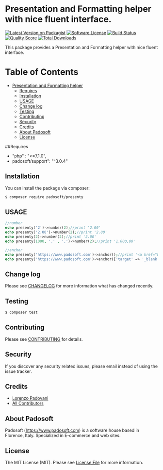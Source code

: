 # Presentation and Formatting helper with nice fluent interface.

[![Latest Version on Packagist](https://img.shields.io/packagist/v/padosoft/presenty.svg?style=flat-square)](https://packagist.org/packages/padosoft/presenty)
[![Software License](https://img.shields.io/badge/license-MIT-brightgreen.svg?style=flat-square)](LICENSE.md)
[![Build Status](https://img.shields.io/travis/padosoft/presenty/master.svg?style=flat-square)](https://travis-ci.org/padosoft/presenty)
[![Quality Score](https://img.shields.io/scrutinizer/g/padosoft/presenty.svg?style=flat-square)](https://scrutinizer-ci.com/g/padosoft/presenty)
[![Total Downloads](https://img.shields.io/packagist/dt/padosoft/presenty.svg?style=flat-square)](https://packagist.org/packages/padosoft/presenty)

This package provides a Presentation and Formatting helper with nice fluent interface. 

Table of Contents
=================

   * [Presentation and Formatting helper](#presentation-and-formatting-helper)
      * [Requires](#requires)
      * [Installation](#installation)
      * [USAGE](#usage)
      * [Change log](#change-log)
      * [Testing](#testing)
      * [Contributing](#contributing)
      * [Security](#security)
      * [Credits](#credits)
      * [About Padosoft](#about-padosoft)
      * [License](#license)

##Requires
  
- "php" : ">=7.1.0",
- padosoft/support": "^3.0.4"
  
## Installation

You can install the package via composer:
``` bash
$ composer require padosoft/presenty
```

## USAGE

``` php
//number
echo presenty('2')->number(2);//print '2.00'
echo presenty('2.00')->number(2);//print '2.00'
echo presenty(2)->number(2);//print '2.00'
echo presenty(1000, '.' , ',')->number(2);//print '1.000,00'

//anchor
echo presenty('https://www.padosoft.com')->anchor();//print '<a href="https://www.padosoft.com">https://www.padosoft.com</a>'
echo presenty('https://www.padosoft.com')->anchor(['target' => '_blank']);//print '<a href="https://www.padosoft.com" target="_blank">https://www.padosoft.com</a>'

```

## Change log

Please see [CHANGELOG](CHANGELOG.md) for more information what has changed recently.

## Testing

``` bash
$ composer test
```

## Contributing

Please see [CONTRIBUTING](CONTRIBUTING.md) for details.

## Security

If you discover any security related issues, please email instead of using the issue tracker.

## Credits
- [Lorenzo Padovani](https://github.com/lopadova)
- [All Contributors](../../contributors)

## About Padosoft
Padosoft (https://www.padosoft.com) is a software house based in Florence, Italy. Specialized in E-commerce and web sites.

## License

The MIT License (MIT). Please see [License File](LICENSE.md) for more information.
